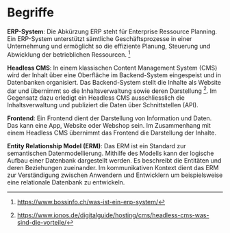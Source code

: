 # Begriffe

**ERP-System**: Die Abkürzung ERP steht für Enterprise Ressource Planning. Ein ERP-System unterstützt sämtliche Geschäftsprozesse in einer Unternehmung und ermöglicht so die effiziente Planung, Steuerung und Abwicklung der betrieblichen Ressourcen. [^1]

**Headless CMS**: In einem klassischen Content Management System (CMS) wird der Inhalt über eine Oberfläche im Backend-System eingespeist und in Datenbanken organisiert. Das Backend-System stellt die Inhalte als Website dar und übernimmt so die Inhaltsverwaltung sowie deren Darstellung [^2]. Im Gegensatz dazu erledigt ein Headless CMS ausschliesslich die Inhaltsverwaltung und publiziert die Daten über Schnittstellen (API).

**Frontend**: Ein Frontend dient der Darstellung von Information und Daten. Das kann eine App, Website oder Webshop sein. Im Zusammenhang mit einem Headless CMS übernimmt das Frontend die Darstellung der Inhalte.

**Entity Relationship Model (ERM)**: Das ERM ist ein Standard zur semantischen Datenmodellierung. Mithilfe des Modells kann der logische Aufbau einer Datenbank dargestellt werden. Es beschreibt die Entitäten und deren Beziehungen zueinander. Im kommunikativen Kontext dient das ERM zur Verständigung zwischen Anwendern und Entwicklern um beispielsweise eine relationale Datenbank zu entwickeln.

[^1]: https://www.bossinfo.ch/was-ist-ein-erp-system/
[^2]: https://www.ionos.de/digitalguide/hosting/cms/headless-cms-was-sind-die-vorteile/